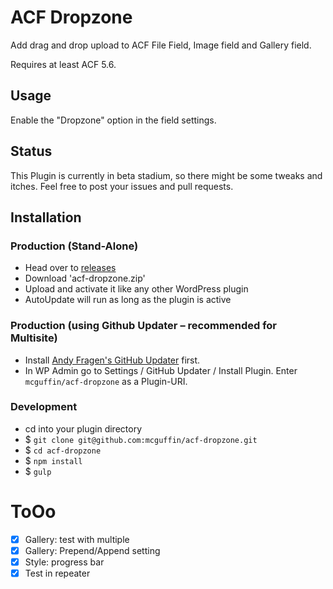 ACF Dropzone
============

Add drag and drop upload to ACF File Field, Image field and Gallery field.

Requires at least ACF 5.6.


Usage
-----
Enable the "Dropzone" option in the field settings.


Status
------
This Plugin is currently in beta stadium, so there might be some tweaks and itches. Feel free to post your issues and pull requests.


Installation
------------

### Production (Stand-Alone)
 - Head over to [releases](../../releases)
 - Download 'acf-dropzone.zip'
 - Upload and activate it like any other WordPress plugin
 - AutoUpdate will run as long as the plugin is active

### Production (using Github Updater – recommended for Multisite)
 - Install [Andy Fragen's GitHub Updater](https://github.com/afragen/github-updater) first.
 - In WP Admin go to Settings / GitHub Updater / Install Plugin. Enter `mcguffin/acf-dropzone` as a Plugin-URI.

### Development
 - cd into your plugin directory
 - $ `git clone git@github.com:mcguffin/acf-dropzone.git`
 - $ `cd acf-dropzone`
 - $ `npm install`
 - $ `gulp`

ToOo
====

 - [x] Gallery: test with multiple
 - [x] Gallery: Prepend/Append setting
 - [x] Style: progress bar
 - [x] Test in repeater
